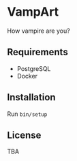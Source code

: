 # VampArt

How vampire are you?

## Requirements

* PostgreSQL
* Docker

## Installation

Run `bin/setup`

## License

TBA
